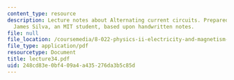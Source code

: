 ```yaml
---
content_type: resource
description: Lecture notes about Alternating current circuits. Prepared in LaTeX by
  James Silva, an MIT student, based upon handwritten notes.
file: null
file_location: /coursemedia/8-022-physics-ii-electricity-and-magnetism-fall-2006/248cd83e0bf409a4a435276da3b5c85d_lecture34.pdf
file_type: application/pdf
resourcetype: Document
title: lecture34.pdf
uid: 248cd83e-0bf4-09a4-a435-276da3b5c85d
---
```

